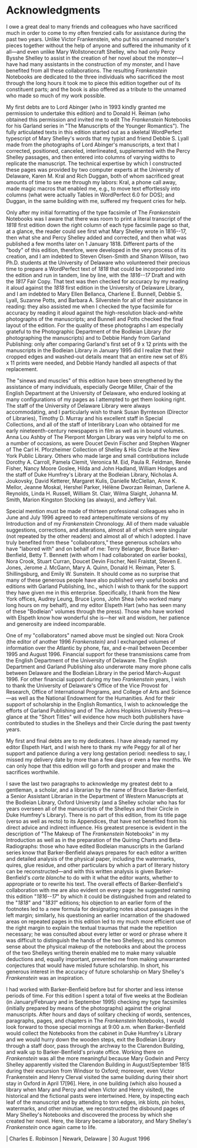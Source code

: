 # Acknowledgments

I owe a great deal to many friends and colleagues who have sacrificed
much in order to come to my often frenzied calls for assistance during
the past two years. Unlike Victor Frankenstein, who put his unnamed
monster's pieces together without the help of anyone and suffered the
inhumanity of it all—and even unlike Mary Wollstonecraft Shelley, who
had only Percy Bysshe Shelley to assist in the creation of her novel
about the monster—I have had many assistants in the construction of my
monster, and I have benefited from all these collaborations. The
resulting *Frankenstein* Notebooks are dedicated to the three
individuals who sacrificed the most through the long hours it took me to
piece this edition together out of its constituent parts; and the book
is also offered as a tribute to the unnamed who made so much of my work
possible.

My first debts are to Lord Abinger (who in 1993 kindly granted me
permission to undertake this edition) and to Donald H. Reiman (who
obtained this permission and invited me to edit The *Frankenstein*
Notebooks for his Garland series in "The Manuscripts of the Younger
Romantics"). The fully articulated texts in this edition started out as
a skeletal WordPerfect typescript of Mary Shelley's words that my typist
and friend Debbie S. Lyall made from the photographs of Lord Abinger's
manuscripts, a text that I corrected, positioned, canceled,
interlineated, supplemented with the Percy Shelley passages, and then
entered into columns of varying widths to replicate the manuscript. The
technical expertise by which I constructed these pages was provided by
two computer experts at the University of Delaware, Karen M. Kral and
Rich Duggan, both of whom sacrificed great amounts of time to see me
through my labors: Kral, a phone call away, made magic macros that
enabled me, e.g., to move text effortlessly into columns (what were
actually Tables in WordPerfect 6.0 for DOS); and Duggan, in the same
building with me, suffered my frequent cries for help.

Only after my initial formatting of the type facsimile of The
*Frankenstein* Notebooks was I aware that there was room to print a
literal transcript of the *1818* first edition down the right column of
each type facsimile page so that, at a glance, the reader could see
first what Mary Shelley wrote in 1816--17, then what she and Percy
Shelley added and corrected, and then what was published a few months
later on 1 January 1818. Different parts of the "body" of this edition,
therefore, were developed in the very process of its creation, and I am
indebted to Steven Olsen-Smith and Shanon Wilson, two Ph.D. students at
the University of Delaware who volunteered their precious time to
prepare a WordPerfect text of *1818* that could be incorporated into the
edition and run in tandem, line by line, with the *1816--17* Draft and
with the *1817* Fair Copy. That text was then checked for accuracy by my
reading it aloud against the *1818* first edition in the University of
Delaware Library, and I am indebted to Mary Ellen Bellanca, Charlene E.
Bunnell, Debbie S. Lyall, Suzanne Potts, and Barbara A. Silverstein for
all of their assistance in reading: they also assisted me when I checked
the type facsimile for accuracy by reading it aloud against the
high-resolution black-and-white photographs of the manuscripts; and
Bunnell and Potts checked the final layout of the edition. For the
quality of these photographs I am especially grateful to
the Photographic Department of the Bodleian Library (for photographing
the manuscripts) and to Debbie Handy from Garland Publishing: only after
comparing Garland's first set of 9 x 12 prints with the manuscripts in
the Bodleian Library in January 1995 did I realize that their cropped
edges and washed-out details meant that an entire new set of 8½ x 11
prints were needed, and Debbie Handy handled all aspects of that
replacement.

The "sinews and muscles" of this edition have been strengthened by the
assistance of many individuals, especially George Miller, Chair of the
English Department at the University of Delaware, who endured looking at
many configurations of my pages as I attempted to get them looking
right. The staff of the University of Delaware Library were always
accommodating, and I particularly wish to thank Susan Byrnteson
(Director of Libraries), Timothy D. Murray and his excellent staff in
Special Collections, and all of the staff of Interlibrary Loan who
obtained for me early nineteenth-century newspapers in film as well as
in bound volumes. Anna Lou Ashby of The Pierpont Morgan Library was very
helpful to me on a number of occasions, as were Doucet Devin Fischer and
Stephen Wagner of The Carl H. Pforzheimer Collection of Shelley & His
Circle at the New York Public Library. Others who made large and small
contributions include Dorothy A. Carroll, Pamela Clemit, Veronica M.
Eid, Paula R. Feldman, Renée Fisher, Nancy Moore Goslee, Hilda and John
Hadland, William Hodges and the staff of Duke Humfrey's Library at the
Bodleian Library, Nicholas A. Joukovsky, David Ketterer, Margaret Kulis,
Danielle McClellan, Anne K. Mellor, Jeanne Moskal, Hershel Parker,
Hélène Dworzan Reiman, Darlene A. Reynolds, Linda H. Russell, William
St. Clair, Wilma Slaight, Johanna M. Smith, Marion Kingston Stocking (as
always), and Jeffery Vail.

Special mention must be made of thirteen professional colleagues who in
June and July 1996 agreed to read antepenultimate versions of my
Introduction and of my *Frankenstein* Chronology. All of them made
valuable suggestions, corrections, and alterations, almost all of which
were singular (not repeated by the other readers) and almost all of
which I adopted. I have truly benefited from these "collaborators,"
these generous scholars who have "labored with" and on behalf of me:
Terry Belanger, Bruce Barker-Benfield, Betty T. Bennett (with whom I had
collaborated on earlier books), Nora Crook, Stuart Curran, Doucet Devin
Fischer, Neil Fraistat, Steven E. Jones, Jerome J. McGann, Mary A.
Quinn, Donald H. Reiman, Peter S. Shillingsburg, and Emily W. Sunstein.
It should come as no surprise that many of these generous people have
also published very useful books and editions with Garland Publishing,
Inc., which I wish to thank for the support they have given me in this
enterprise. Specifically, I thank from the New York offices, Audrey
Leung, Bruce Lyons, John Shea (who worked many long hours on my behalf),
and my editor Elspeth Hart (who has seen many of these "Bodleian"
volumes through the press). Those who have worked with Elspeth know how
wonderful she is—her wit and wisdom, her patience and generosity are
indeed incomparable.

One of my "collaborators" named above must be singled out: Nora Crook
(the editor of another 1996 *Frankenstein)* and I exchanged volumes of
information over the Atlantic by phone, fax, and e-mail between December
1995 and August 1996. Financial support for these transmissions came
from the English Department of the University of Delaware. The English
Department and Garland Publishing also underwrote many more phone calls
between Delaware and the Bodleian Library in the period March-August
1996. For other financial support during my two *Frankenstein* years, I
wish to thank the University of Delaware's Office of the Vice Provost
for Research, Office of International Programs, and College of Arts and
Science—as well as the National Endowment for the Humanities. And for
their support of scholarship in the English Romantics, I wish to
acknowledge the efforts of Garland Publishing and of The Johns Hopkins
University Press—a glance at the "Short Titles" will evidence how much
both publishers have contributed to studies in the Shelleys and their
Circle during the past twenty years.

My first and final debts are to my dedicatees. I have already named my
editor Elspeth Hart, and I wish here to thank my wife Peggy for all of
her support and patience during a very long gestation period: needless
to say, I missed my delivery date by more than a few days or even a few
months. We can only hope that this edition will go forth and prosper and
make the sacrifices worthwhile.

I save the last two paragraphs to acknowledge my greatest debt to a
gentleman, a scholar, and a librarian by the name of Bruce
Barker-Benfield, a Senior Assistant Librarian in the Department of
Western Manuscripts at the Bodleian Library, Oxford University (and a
Shelley scholar who has for years overseen all of the manuscripts of the
Shelleys and their Circle in Duke Humfrey's Library). There is no part
of this edition, from its title page (verso as well as recto) to its
Appendices, that have not benefited from his direct advice and indirect
influence. His greatest presence is evident in the description of "The
Makeup of The *Frankenstein* Notebooks" in my Introduction as well as in
the preparation of the Quiring Charts and Beta-Radiographs: those who
have edited Bodleian manuscripts in the Garland series know that
Barker-Benfield always prepares for each editor a written and detailed
analysis of the physical paper, including the watermarks, quires, glue
residue, and other particulars by which a part of literary history can
be reconstructed—and with this written analysis is given
Barker-Benfield's *carte blanche* to do with it what the editor wants,
whether to appropriate or to rewrite his text. The overall effects of
Barker-Benfield's collaboration with me are also evident on every page:
he suggested naming this edition "*1816--17*" by which it could be
distinguished from and related to the "*1818*" and "*1831*" editions;
his objection to an earlier form of the footnotes led to a new formula
for designating notes about passages in the left margin; similarly, his
questioning an earlier incarnation of the shadowed areas on repeated
pages in this edition led to my much more efficient use of the right
margin to explain the textual traumas that made the repetition
necessary; he was consulted about every letter or word or phrase where
it was difficult to distinguish the hands of the two Shelleys; and his
common sense about the physical makeup of the notebooks and about the
process of the two Shelleys writing therein enabled me to make many
valuable deductions and, equally important, prevented me from making
unwarranted conjectures that would have misled future scholarship. In
short, his generous interest in the accuracy of future scholarship on
Mary Shelley's *Frankenstein* was an inspiration.

I had worked with Barker-Benfield before but for shorter and less
intense periods of time. For this edition I spent a total of five weeks
at the Bodleian (in January/February and in September 1995) checking my
type facsimiles (initially prepared by means of the photographs) against
the original manuscripts. After hours and days of solitary checking of
words, sentences, paragraphs, pages, and chapters in The *Frankenstein*
Notebooks, I would look forward to those special mornings at 9:00 a.m.
when Barker-Benfield would collect the Notebooks from the cabinet in
Duke Humfrey's Library and we would hurry down the wooden steps, exit
the Bodleian Library through a staff door, pass through the archway to
the Clarendon Building, and walk up to Barker-Benfield's private office.
Working there on *Frankenstein* was all the more meaningful because Mary
Godwin and Percy Shelley apparently visited the Clarendon Building in
August/September 1815 during their excursion from Windsor to Oxford;
moreover, even Victor Frankenstein and Henry Clerval visited the same
building during their short stay in Oxford in April 17[96]. Here, in one
building (which also housed a library when Mary and Percy and when
Victor and Henry visited), the historical and the fictional pasts were
intertwined. Here, by inspecting each leaf of the manuscript and by
attending to torn edges, ink blots, pin holes, watermarks, and other
minutiae, we reconstructed the disbound pages of Mary Shelley's
Notebooks and discovered the process by which she created her novel.
Here, the library became a laboratory, and Mary Shelley's *Frankenstein*
once again came to life.

<div class="flush-right">

| Charles E. Robinson
| Newark, Delaware
| 30 August 1996

</div>